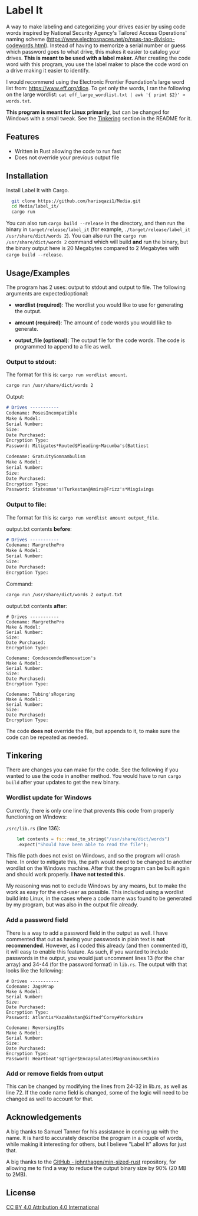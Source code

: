 # Label It

A way to make labeling and categorizing your drives easier by using code words inspired by National Security Agency's Tailored Access Operations' naming scheme (https://www.electrospaces.net/p/nsas-tao-division-codewords.html). Instead of having to memorize a serial number or guess which password goes to what drive, this makes it easier to catalog your drives. **This is meant to be used with a label maker.** After creating the code word with this program, you use the label maker to place the code word on a drive making it easier to identify.

I would recommend using the Electronic Frontier Foundation's large word list from: https://www.eff.org/dice. To get only the words, I ran the following on the large wordlist: `cat eff_large_wordlist.txt | awk '{ print $2}' > words.txt`.

**This program is meant for Linux primarily**, but can be changed for Windows with a small tweak. See the [Tinkering](#wordlist-update-for-windows) section in the README for it.

## Features

- Written in Rust allowing the code to run fast 
- Does not override your previous output file

## Installation

Install Label It with Cargo. 

```bash
  git clone https://github.com/harisqazi1/Media.git
  cd Media/label_it/
  cargo run
```

You can also run `cargo build --release` in the directory, and then run the binary in `target/release/label_it` (for example, `./target/release/label_it /usr/share/dict/words 2`). You can also run the `cargo run /usr/share/dict/words 2` command which will build **and** run the binary, but the binary output here is 20 Megabytes compared to 2 Megabytes with `cargo build --release`.

## Usage/Examples

The program has 2 uses: output to stdout and output to file. The following arguments are expected/optional:

- **wordlist (required)**: The wordlist you would like to use for generating the output.

- **amount (required)**: The amount of code words you would like to generate.

- **output_file (optional)**: The output file for the code words. The code is programmed to append to a file as well.

### Output to stdout:

The format for this is: `cargo run wordlist amount`.

```bash
cargo run /usr/share/dict/words 2
```

Output:

```markdown
# Drives -----------
Codename: PosesIncompatible
Make & Model: 
Serial Number: 
Size: 
Date Purchased: 
Encryption Type: 
Password: Mitigates*Routed$Pleading~Macumba's(Battiest

Codename: GratuitySomnambulism
Make & Model: 
Serial Number: 
Size: 
Date Purchased: 
Encryption Type: 
Password: Statesman's!Turkestan@Amirs@Frizz's*Misgivings
```

### Output to file:

The format for this is: `cargo run wordlist amount output_file`.

output.txt contents **before**:

```markdown
# Drives -----------
Codename: MargrethePro
Make & Model: 
Serial Number: 
Size: 
Date Purchased: 
Encryption Type:
```

Command:

```bash
cargo run /usr/share/dict/words 2 output.txt
```

output.txt contents **after**:

```mark
# Drives -----------
Codename: MargrethePro
Make & Model: 
Serial Number: 
Size: 
Date Purchased: 
Encryption Type: 

Codename: CondescendedRenovation's
Make & Model: 
Serial Number: 
Size: 
Date Purchased: 
Encryption Type: 

Codename: Tubing'sRogering
Make & Model: 
Serial Number: 
Size: 
Date Purchased: 
Encryption Type: 
```

The code **does not** override the file, but appends to it, to make sure the code can be repeated as needed.

## Tinkering

There are changes you can make for the code. See the following if you wanted to use the code in another method. You would have to run `cargo build` after your updates to get the new binary.

### Wordlist update for Windows

Currently, there is only one line that prevents this code from properly functioning on Windows:

`/src/lib.rs` (line 136):

```rust
    let contents = fs::read_to_string("/usr/share/dict/words")
    .expect("Should have been able to read the file");
```

This file path does not exist on Windows, and so the program will crash here. In order to mitigate this, the path would need to be changed to another wordlist on the Windows machine. After that the program can be built again and should work properly. **I have not tested this.**

My reasoning was not to exclude Windows by any means, but to make the work as easy for the end-user as possible. This included using a wordlist build into Linux, in the cases where a code name was found to be generated by my program, but was also in the output file already.

### Add a password field

There is a way to add a password field in the output as well. I have commented that out as having your passwords in plain text is **not recommended**. However, as I coded this already (and then commented it), it will easy to enable this feature. As such, if you wanted to include passwords in the output, you would just uncomment lines 13 (for the char array) and 34-44 (for the password format) in `lib.rs`. The output with that looks like the following:

```
# Drives -----------
Codename: JagsWrap
Make & Model: 
Serial Number: 
Size: 
Date Purchased: 
Encryption Type: 
Password: Atlantis*Kazakhstan@Gifted^Corny#Yorkshire

Codename: ReversingIDs
Make & Model: 
Serial Number: 
Size: 
Date Purchased: 
Encryption Type: 
Password: Heartbeat's@Tiger$Encapsulates)Magnanimous#Chino
```

### Add or remove fields from output

This can be changed by modifying the lines from 24-32 in lib.rs, as well as line 72. If the code name field is changed, some of the logic will need to be changed as well to account for that.

## Acknowledgements

A big thanks to Samuel Tanner for his assistance in coming up with the name. It is hard to accurately describe the program in a couple of words, while making it interesting for others, but I believe "Label It" allows for just that. 

A big thanks to the [GitHub - johnthagen/min-sized-rust](https://github.com/johnthagen/min-sized-rust) repository, for allowing me to find a way to reduce the output binary size by 90% (20 MB to 2MB).

## License

[CC BY 4.0 Attribution 4.0 International](https://creativecommons.org/licenses/by/4.0/)
